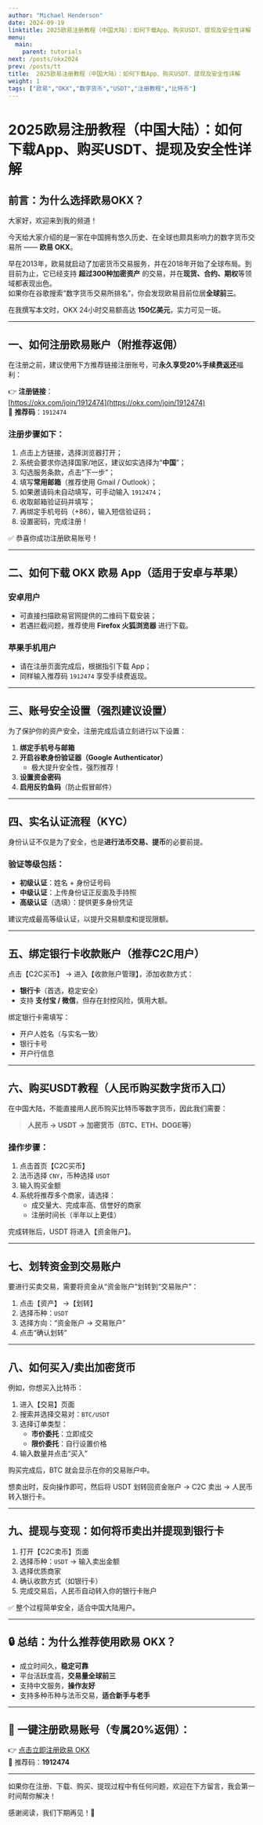 ```yaml
---
author: "Michael Henderson"
date: 2024-09-19
linktitle: 2025欧易注册教程（中国大陆）：如何下载App、购买USDT、提现及安全性详解
menu:
  main:
    parent: tutorials
next: /posts/okx2024
prev: /posts/tt
title:  2025欧易注册教程（中国大陆）：如何下载App、购买USDT、提现及安全性详解
weight: 1
tags: ["欧易","OKX","数字货币","USDT","注册教程","比特币"]
---
```

# 2025欧易注册教程（中国大陆）：如何下载App、购买USDT、提现及安全性详解


## 前言：为什么选择欧易OKX？

大家好，欢迎来到我的频道！

今天给大家介绍的是一家在中国拥有悠久历史、在全球也颇具影响力的数字货币交易所 —— **欧易 OKX**。

早在2013年，欧易就启动了加密货币交易服务，并在2018年开始了全球布局。到目前为止，它已经支持 **超过300种加密资产** 的交易，并在**现货、合约、期权**等领域都表现出色。  
如果你在谷歌搜索“数字货币交易所排名”，你会发现欧易目前位居**全球前三**。

在我撰写本文时，OKX 24小时交易额高达 **150亿美元**，实力可见一斑。

---

## 一、如何注册欧易账户（附推荐返佣）

在注册之前，建议使用下方推荐链接注册账号，可**永久享受20%手续费返还**福利：

👉 **注册链接**：  
[https://okx.com/join/1912474](https://okx.com/join/1912474)  
📌 **推荐码**：`1912474`

### 注册步骤如下：

1. 点击上方链接，选择浏览器打开；
2. 系统会要求你选择国家/地区，建议如实选择为“**中国**”；
3. 勾选服务条款，点击“下一步”；
4. 填写**常用邮箱**（推荐使用 Gmail / Outlook）；
5. 如果邀请码未自动填写，可手动输入 `1912474`；
6. 收取邮箱验证码并填写；
7. 再绑定手机号码（+86），输入短信验证码；
8. 设置密码，完成注册！

✅ 恭喜你成功注册欧易账号！

---

## 二、如何下载 OKX 欧易 App（适用于安卓与苹果）

### 安卓用户

- 可直接扫描欧易官网提供的二维码下载安装；
- 若遇拦截问题，推荐使用 **Firefox 火狐浏览器** 进行下载。

### 苹果手机用户

- 请在注册页面完成后，根据指引下载 App；
- 同样输入推荐码 `1912474` 享受手续费返现。

---

## 三、账号安全设置（强烈建议设置）

为了保护你的资产安全，注册完成后请立刻进行以下设置：

1. **绑定手机号与邮箱**  
2. **开启谷歌身份验证器（Google Authenticator）**  
   - 极大提升安全性，强烈推荐！  
3. **设置资金密码**  
4. **启用反钓鱼码**（防止假冒邮件）

---

## 四、实名认证流程（KYC）

身份认证不仅是为了安全，也是**进行法币交易、提币**的必要前提。

### 验证等级包括：

- **初级认证**：姓名 + 身份证号码  
- **中级认证**：上传身份证正反面及手持照  
- **高级认证**（选填）：提供更多身份凭证

建议完成最高等级认证，以提升交易额度和提现限额。

---

## 五、绑定银行卡收款账户（推荐C2C用户）

点击【C2C买币】 → 进入【收款账户管理】，添加收款方式：

- **银行卡**（首选，稳定安全）  
- 支持 **支付宝 / 微信**，但存在封控风险，慎用大额。

绑定银行卡需填写：
- 开户人姓名（与实名一致）  
- 银行卡号  
- 开户行信息

---

## 六、购买USDT教程（人民币购买数字货币入口）

在中国大陆，不能直接用人民币购买比特币等数字货币，因此我们需要：

> **人民币 → USDT → 加密货币（BTC、ETH、DOGE等）**

### 操作步骤：

1. 点击首页【C2C买币】  
2. 法币选择 `CNY`，币种选择 `USDT`  
3. 输入购买金额  
4. 系统将推荐多个商家，请选择：
   - 成交量大、完成率高、信誉好的商家  
   - 注册时间长（半年以上更佳）

完成转账后，USDT 将进入【资金账户】。

---

## 七、划转资金到交易账户

要进行买卖交易，需要将资金从“资金账户”划转到“交易账户”：

1. 点击【资产】 →【划转】  
2. 选择币种：`USDT`  
3. 选择方向：“资金账户 → 交易账户”  
4. 点击“确认划转”

---

## 八、如何买入/卖出加密货币

例如，你想买入比特币：

1. 进入【交易】页面  
2. 搜索并选择交易对：`BTC/USDT`  
3. 选择订单类型：
   - **市价委托**：立即成交
   - **限价委托**：自行设置价格  
4. 输入数量并点击“买入”

购买完成后，BTC 就会显示在你的交易账户中。

想卖出时，反向操作即可，然后将 USDT 划转回资金账户 → C2C 卖出 → 人民币转入银行卡。

---

## 九、提现与变现：如何将币卖出并提现到银行卡

1. 打开【C2C卖币】页面  
2. 选择币种：`USDT` → 输入卖出金额  
3. 选择优质商家  
4. 确认收款方式（如银行卡）  
5. 完成交易后，人民币自动转入你的银行卡账户

✅ 整个过程简单安全，适合中国大陆用户。

---

## 🔒 总结：为什么推荐使用欧易 OKX？

- 成立时间久，**稳定可靠**  
- 平台活跃度高，**交易量全球前三**  
- 支持中文服务，**操作友好**  
- 支持多种币种与法币交易，**适合新手与老手**

---

## 📌 一键注册欧易账号（专属20%返佣）：

👉 [点击立即注册欧易 OKX](https://okx.com/join/1912474)  
📎 推荐码：**1912474**

---

如果你在注册、下载、购买、提现过程中有任何问题，欢迎在下方留言，我会第一时间帮你解决！

感谢阅读，我们下期再见！🎉
